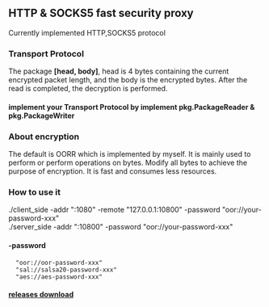 ## HTTP & SOCKS5 fast security proxy
Currently implemented HTTP,SOCKS5 protocol
### Transport Protocol
The package <b>[head, body]</b>, head is 4 bytes containing the current encrypted packet length, and the body is the encrypted bytes. After the read is completed, the decryption is performed.
#### implement your Transport Protocol by implement pkg.PackageReader & pkg.PackageWriter

### About encryption
The default is OORR which is implemented by myself. It is mainly used to perform or perform operations on bytes. Modify all bytes to achieve the purpose of encryption. It is fast and consumes less resources.

### How to use it
./client_side -addr ":1080" -remote "127.0.0.1:10800" -password "oor://your-password-xxx" <br>
./server_side -addr ":10800" -password "oor://your-password-xxx"
#### -password 
      "oor://oor-password-xxx"
      "sal://salsa20-password-xxx"
      "aes://aes-password-xxx"
#### [releases download](https://github.com/helloh2o/hoz/releases)
